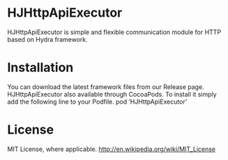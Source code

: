 HJHttpApiExecutor
============

HJHttpApiExecutor is simple and flexible communication module for HTTP based on Hydra framework.

# Installation

You can download the latest framework files from our Release page.
HJHttpApiExecutor also available through CocoaPods. To install it simply add the following line to your Podfile.
pod ‘HJHttpApiExecutor’

# License

MIT License, where applicable. http://en.wikipedia.org/wiki/MIT_License
